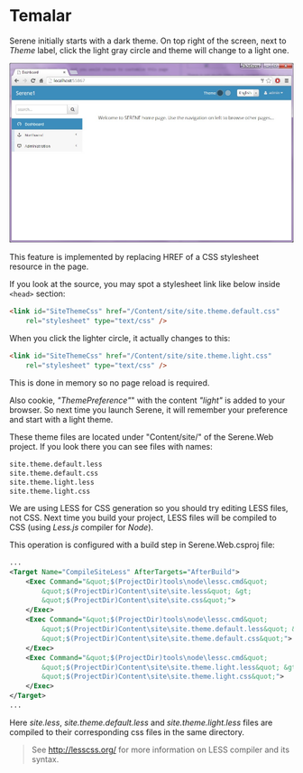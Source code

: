# Temalar

Serene initially starts with a dark theme. On top right of the screen, next to *Theme* label, click the light gray circle and theme will change to a light one.

![Serene Dashboard Light](img/serene_dashboard_light.jpg)

This feature is implemented by replacing HREF of a CSS stylesheet resource in the page.

If you look at the source, you may spot a stylesheet link like below inside `<head>` section:

```html
<link id="SiteThemeCss" href="/Content/site/site.theme.default.css"
    rel="stylesheet" type="text/css" />
```

When you click the lighter circle, it actually changes to this:

```html
<link id="SiteThemeCss" href="/Content/site/site.theme.light.css"
    rel="stylesheet" type="text/css" />
```

This is done in memory so no page reload is required.

Also cookie, *"ThemePreference"*" with the content *"light"* is added to your browser. So next time you launch Serene, it will remember your preference and start with a light theme.

These theme files are located under "Content/site/" of the Serene.Web project. If you look there you can see files with names:

```
site.theme.default.less
site.theme.default.css
site.theme.light.less
site.theme.light.css
```

We are using LESS for CSS generation so you should try editing LESS files, not CSS. Next time you build your project, LESS files will be compiled to CSS (using *Less.js* compiler for *Node*).

This operation is configured with a build step in Serene.Web.csproj file:

```xml
...
<Target Name="CompileSiteLess" AfterTargets="AfterBuild">
    <Exec Command="&quot;$(ProjectDir)tools\node\lessc.cmd&quot;
        &quot;$(ProjectDir)Content\site\site.less&quot; &gt;
        &quot;$(ProjectDir)Content\site\site.css&quot;">
    </Exec>
    <Exec Command="&quot;$(ProjectDir)tools\node\lessc.cmd&quot;
        &quot;$(ProjectDir)Content\site\site.theme.default.less&quot; &gt;
        &quot;$(ProjectDir)Content\site\site.theme.default.css&quot;">
    </Exec>
    <Exec Command="&quot;$(ProjectDir)tools\node\lessc.cmd&quot;
        &quot;$(ProjectDir)Content\site\site.theme.light.less&quot; &gt;
        &quot;$(ProjectDir)Content\site\site.theme.light.css&quot;">
    </Exec>
</Target>
...
```

Here *site.less*, *site.theme.default.less* and *site.theme.light.less* files are compiled to their corresponding css files in the same directory.

> See http://lesscss.org/ for more information on LESS compiler and its syntax.
